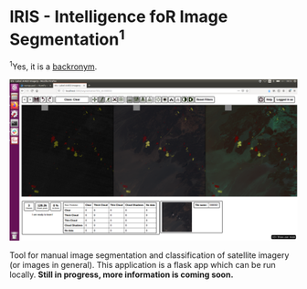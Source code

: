 # IRIS - Intelligence foR Image Segmentation<sup>1</sup>
<sup>1</sup>Yes, it is a <a href="https://en.wikipedia.org/wiki/Backronym">backronym</a>.

<img src="preview/1.png" />

Tool for manual image segmentation and classification of satellite imagery (or images in general).
This application is a flask app which can be run locally. <b>Still in progress, more information is coming soon.</b>
